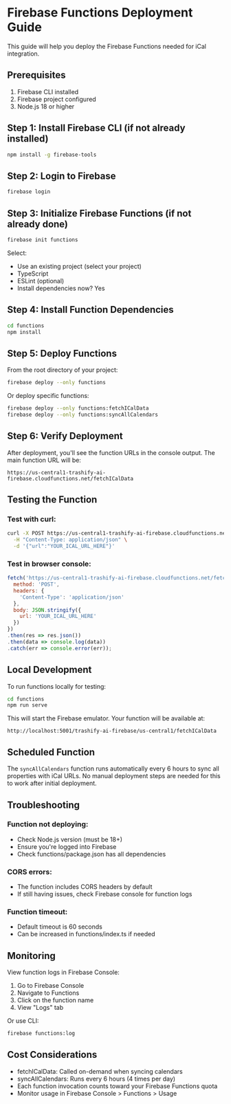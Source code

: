 # Firebase Functions Deployment Guide

This guide will help you deploy the Firebase Functions needed for iCal integration.

## Prerequisites

1. Firebase CLI installed
2. Firebase project configured
3. Node.js 18 or higher

## Step 1: Install Firebase CLI (if not already installed)

```bash
npm install -g firebase-tools
```

## Step 2: Login to Firebase

```bash
firebase login
```

## Step 3: Initialize Firebase Functions (if not already done)

```bash
firebase init functions
```

Select:
- Use an existing project (select your project)
- TypeScript
- ESLint (optional)
- Install dependencies now? Yes

## Step 4: Install Function Dependencies

```bash
cd functions
npm install
```

## Step 5: Deploy Functions

From the root directory of your project:

```bash
firebase deploy --only functions
```

Or deploy specific functions:

```bash
firebase deploy --only functions:fetchICalData
firebase deploy --only functions:syncAllCalendars
```

## Step 6: Verify Deployment

After deployment, you'll see the function URLs in the console output. The main function URL will be:

```
https://us-central1-trashify-ai-firebase.cloudfunctions.net/fetchICalData
```

## Testing the Function

### Test with curl:

```bash
curl -X POST https://us-central1-trashify-ai-firebase.cloudfunctions.net/fetchICalData \
  -H "Content-Type: application/json" \
  -d '{"url":"YOUR_ICAL_URL_HERE"}'
```

### Test in browser console:

```javascript
fetch('https://us-central1-trashify-ai-firebase.cloudfunctions.net/fetchICalData', {
  method: 'POST',
  headers: {
    'Content-Type': 'application/json'
  },
  body: JSON.stringify({
    url: 'YOUR_ICAL_URL_HERE'
  })
})
.then(res => res.json())
.then(data => console.log(data))
.catch(err => console.error(err));
```

## Local Development

To run functions locally for testing:

```bash
cd functions
npm run serve
```

This will start the Firebase emulator. Your function will be available at:
```
http://localhost:5001/trashify-ai-firebase/us-central1/fetchICalData
```

## Scheduled Function

The `syncAllCalendars` function runs automatically every 6 hours to sync all properties with iCal URLs. No manual deployment steps are needed for this to work after initial deployment.

## Troubleshooting

### Function not deploying:
- Check Node.js version (must be 18+)
- Ensure you're logged into Firebase
- Check functions/package.json has all dependencies

### CORS errors:
- The function includes CORS headers by default
- If still having issues, check Firebase console for function logs

### Function timeout:
- Default timeout is 60 seconds
- Can be increased in functions/index.ts if needed

## Monitoring

View function logs in Firebase Console:
1. Go to Firebase Console
2. Navigate to Functions
3. Click on the function name
4. View "Logs" tab

Or use CLI:
```bash
firebase functions:log
```

## Cost Considerations

- fetchICalData: Called on-demand when syncing calendars
- syncAllCalendars: Runs every 6 hours (4 times per day)
- Each function invocation counts toward your Firebase Functions quota
- Monitor usage in Firebase Console > Functions > Usage
